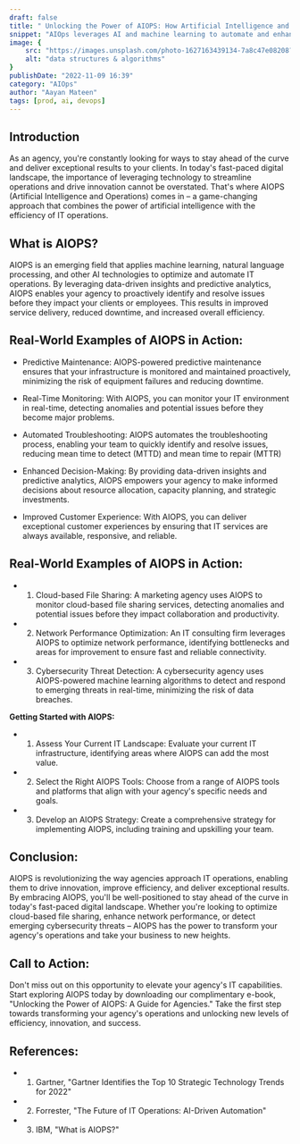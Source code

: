 ```yaml
---
draft: false
title: " Unlocking the Power of AIOPS: How Artificial Intelligence and Operations Can Transform Your Agency's Efficiency and Innovation"
snippet: "AIOps leverages AI and machine learning to automate and enhance IT operations, improving efficiency and reliability."
image: {
    src: "https://images.unsplash.com/photo-1627163439134-7a8c47e08208?&fit=crop&w=430&h=240](https://www.moogsoft.com/wp-content/uploads/2019/10/aiops_featured.jpg",
    alt: "data structures & algorithms"
}
publishDate: "2022-11-09 16:39"
category: "AIOps"
author: "Aayan Mateen"
tags: [prod, ai, devops]
---
```

## Introduction
As an agency, you're constantly looking for ways to stay ahead of the curve and deliver exceptional results to your clients. In today's
fast-paced digital landscape, the importance of leveraging technology to streamline operations and drive innovation cannot be overstated.
That's where AIOPS (Artificial Intelligence and Operations) comes in – a game-changing approach that combines the power of artificial
intelligence with the efficiency of IT operations.

## What is AIOPS?
AIOPS is an emerging field that applies machine learning, natural language processing, and other AI technologies to optimize and automate
IT operations. By leveraging data-driven insights and predictive analytics, AIOPS enables your agency to proactively identify and resolve
issues before they impact your clients or employees. This results in improved service delivery, reduced downtime, and increased overall
efficiency.

## Real-World Examples of AIOPS in Action:

-  Predictive Maintenance: AIOPS-powered predictive maintenance ensures that your infrastructure is monitored and maintained proactively, minimizing the risk of equipment failures and reducing downtime.
  
- Real-Time Monitoring: With AIOPS, you can monitor your IT environment in real-time, detecting anomalies and potential issues before they become major problems.

- Automated Troubleshooting: AIOPS automates the troubleshooting process, enabling your team to quickly identify and resolve issues, reducing mean time to detect (MTTD) and mean time to repair (MTTR)
  
- Enhanced Decision-Making: By providing data-driven insights and predictive analytics, AIOPS empowers your agency to make informed decisions about resource allocation, capacity planning, and strategic investments.
- Improved Customer Experience: With AIOPS, you can deliver exceptional customer experiences by ensuring that IT services are always available, responsive, and reliable.

## Real-World Examples of AIOPS in Action:

- 1. Cloud-based File Sharing: A marketing agency uses AIOPS to monitor cloud-based file sharing services, detecting anomalies and potential issues before they impact collaboration and productivity.
- 2. Network Performance Optimization: An IT consulting firm leverages AIOPS to optimize network performance, identifying bottlenecks and areas for improvement to ensure fast and reliable connectivity.
- 3. Cybersecurity Threat Detection: A cybersecurity agency uses AIOPS-powered machine learning algorithms to detect and respond to
emerging threats in real-time, minimizing the risk of data breaches.

**Getting Started with AIOPS:**

- 1. Assess Your Current IT Landscape: Evaluate your current IT infrastructure, identifying areas where AIOPS can add the most value.
- 2. Select the Right AIOPS Tools: Choose from a range of AIOPS tools and platforms that align with your agency's specific needs and goals.
- 3. Develop an AIOPS Strategy: Create a comprehensive strategy for implementing AIOPS, including training and upskilling your team.

## Conclusion:

AIOPS is revolutionizing the way agencies approach IT operations, enabling them to drive innovation, improve efficiency, and deliver
exceptional results. By embracing AIOPS, you'll be well-positioned to stay ahead of the curve in today's fast-paced digital landscape.
Whether you're looking to optimize cloud-based file sharing, enhance network performance, or detect emerging cybersecurity threats – AIOPS
has the power to transform your agency's operations and take your business to new heights.

## Call to Action:

Don't miss out on this opportunity to elevate your agency's IT capabilities. Start exploring AIOPS today by downloading our complimentary
e-book, "Unlocking the Power of AIOPS: A Guide for Agencies." Take the first step towards transforming your agency's operations and
unlocking new levels of efficiency, innovation, and success.

## References:

- 1. Gartner, "Gartner Identifies the Top 10 Strategic Technology Trends for 2022"
- 2. Forrester, "The Future of IT Operations: AI-Driven Automation"
- 3. IBM, "What is AIOPS?"
